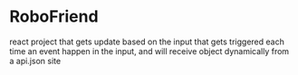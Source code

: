 # RoboFriend
react project that gets update based on the input that gets triggered each time an event happen in the input, and will receive object
dynamically from a api.json site
